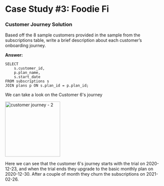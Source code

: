 # Case Study #3: Foodie Fi
### Customer Journey Solution

Based off the 8 sample customers provided in the sample from the subscriptions table, write a brief description about each customer’s onboarding journey.

**Answer:**
```
SELECT
    s.customer_id,
    p.plan_name,
    s.start_date
FROM subscriptions s
JOIN plans p ON s.plan_id = p.plan_id;
```

We can take a look on the Customer 6's journey

<img width="179" alt="customer journey - 2" src="https://user-images.githubusercontent.com/79323632/172094725-7f0c4d00-edec-4b3e-abf1-f624b2cd060b.PNG">

Here we can see that the customer 6's journey starts with the trial on 2020-12-23, and when the trial ends they upgrade to the basic monthly plan on 2020-12-30. After a couple of month they churn the subscriptions on 2021-02-26.

